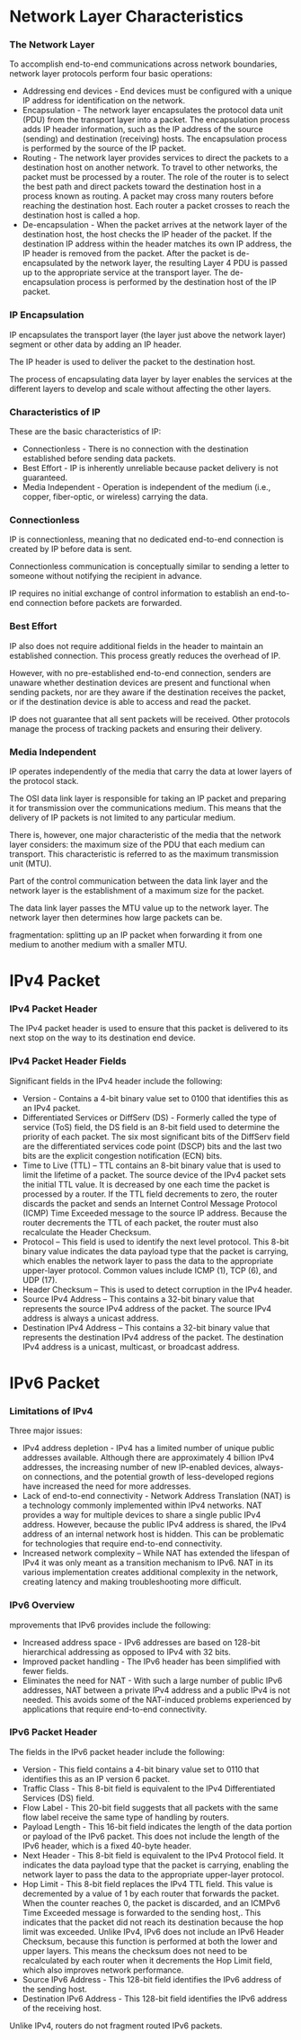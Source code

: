 # Network Layer Characteristics

### The Network Layer

To accomplish end-to-end communications across network boundaries, network layer protocols perform four basic operations:
- Addressing end devices - End devices must be configured with a unique IP address for identification on the network.
- Encapsulation - The network layer encapsulates the protocol data unit (PDU) from the transport layer into a packet. The encapsulation process adds IP header information, such as the IP address of the source (sending) and destination (receiving) hosts. The encapsulation process is performed by the source of the IP packet.
- Routing - The network layer provides services to direct the packets to a destination host on another network. To travel to other networks, the packet must be processed by a router. The role of the router is to select the best path and direct packets toward the destination host in a process known as routing. A packet may cross many routers before reaching the destination host. Each router a packet crosses to reach the destination host is called a hop.
- De-encapsulation - When the packet arrives at the network layer of the destination host, the host checks the IP header of the packet. If the destination IP address within the header matches its own IP address, the IP header is removed from the packet. After the packet is de-encapsulated by the network layer, the resulting Layer 4 PDU is passed up to the appropriate service at the transport layer. The de-encapsulation process is performed by the destination host of the IP packet.

### IP Encapsulation

IP encapsulates the transport layer (the layer just above the network layer) segment or other data by adding an IP header. 

The IP header is used to deliver the packet to the destination host.

The process of encapsulating data layer by layer enables the services at the different layers to develop and scale without affecting the other layers.

### Characteristics of IP

These are the basic characteristics of IP:
- Connectionless - There is no connection with the destination established before sending data packets.
- Best Effort - IP is inherently unreliable because packet delivery is not guaranteed.
- Media Independent - Operation is independent of the medium (i.e., copper, fiber-optic, or wireless) carrying the data.

### Connectionless

IP is connectionless, meaning that no dedicated end-to-end connection is created by IP before data is sent. 

Connectionless communication is conceptually similar to sending a letter to someone without notifying the recipient in advance.

IP requires no initial exchange of control information to establish an end-to-end connection before packets are forwarded.

### Best Effort

IP also does not require additional fields in the header to maintain an established connection. This process greatly reduces the overhead of IP. 

However, with no pre-established end-to-end connection, senders are unaware whether destination devices are present and functional when sending packets, nor are they aware if the destination receives the packet, or if the destination device is able to access and read the packet.

IP does not guarantee that all sent packets will be received. Other protocols manage the process of tracking packets and ensuring their delivery.

### Media Independent

IP operates independently of the media that carry the data at lower layers of the protocol stack.

The OSI data link layer is responsible for taking an IP packet and preparing it for transmission over the communications medium. This means that the delivery of IP packets is not limited to any particular medium.

There is, however, one major characteristic of the media that the network layer considers: the maximum size of the PDU that each medium can transport. This characteristic is referred to as the maximum transmission unit (MTU).

Part of the control communication between the data link layer and the network layer is the establishment of a maximum size for the packet.

The data link layer passes the MTU value up to the network layer. The network layer then determines how large packets can be.

fragmentation: splitting up an IP packet when forwarding it from one medium to another medium with a smaller MTU.

# IPv4 Packet

### IPv4 Packet Header

The IPv4 packet header is used to ensure that this packet is delivered to its next stop on the way to its destination end device.

### IPv4 Packet Header Fields

Significant fields in the IPv4 header include the following:

- Version - Contains a 4-bit binary value set to 0100 that identifies this as an IPv4 packet.
- Differentiated Services or DiffServ (DS) - Formerly called the type of service (ToS) field, the DS field is an 8-bit field used to determine the priority of each packet. The six most significant bits of the DiffServ field are the differentiated services code point (DSCP) bits and the last two bits are the explicit congestion notification (ECN) bits.
- Time to Live (TTL) – TTL contains an 8-bit binary value that is used to limit the lifetime of a packet. The source device of the IPv4 packet sets the initial TTL value. It is decreased by one each time the packet is processed by a router. If the TTL field decrements to zero, the router discards the packet and sends an Internet Control Message Protocol (ICMP) Time Exceeded message to the source IP address. Because the router decrements the TTL of each packet, the router must also recalculate the Header Checksum.
- Protocol – This field is used to identify the next level protocol. This 8-bit binary value indicates the data payload type that the packet is carrying, which enables the network layer to pass the data to the appropriate upper-layer protocol. Common values include ICMP (1), TCP (6), and UDP (17).
- Header Checksum – This is used to detect corruption in the IPv4 header.
- Source IPv4 Address – This contains a 32-bit binary value that represents the source IPv4 address of the packet. The source IPv4 address is always a unicast address.
- Destination IPv4 Address – This contains a 32-bit binary value that represents the destination IPv4 address of the packet. The destination IPv4 address is a unicast, multicast, or broadcast address.

# IPv6 Packet

### Limitations of IPv4

Three major issues:

- IPv4 address depletion - IPv4 has a limited number of unique public addresses available. Although there are approximately 4 billion IPv4 addresses, the increasing number of new IP-enabled devices, always-on connections, and the potential growth of less-developed regions have increased the need for more addresses.
- Lack of end-to-end connectivity - Network Address Translation (NAT) is a technology commonly implemented within IPv4 networks. NAT provides a way for multiple devices to share a single public IPv4 address. However, because the public IPv4 address is shared, the IPv4 address of an internal network host is hidden. This can be problematic for technologies that require end-to-end connectivity.
- Increased network complexity – While NAT has extended the lifespan of IPv4 it was only meant as a transition mechanism to IPv6. NAT in its various implementation creates additional complexity in the network, creating latency and making troubleshooting more difficult.

### IPv6 Overview

mprovements that IPv6 provides include the following:

- Increased address space - IPv6 addresses are based on 128-bit hierarchical addressing as opposed to IPv4 with 32 bits.
- Improved packet handling - The IPv6 header has been simplified with fewer fields.
- Eliminates the need for NAT - With such a large number of public IPv6 addresses, NAT between a private IPv4 address and a public IPv4 is not needed. This avoids some of the NAT-induced problems experienced by applications that require end-to-end connectivity.

### IPv6 Packet Header

The fields in the IPv6 packet header include the following:

- Version - This field contains a 4-bit binary value set to 0110 that identifies this as an IP version 6 packet.
- Traffic Class - This 8-bit field is equivalent to the IPv4 Differentiated Services (DS) field.
- Flow Label - This 20-bit field suggests that all packets with the same flow label receive the same type of handling by routers.
- Payload Length - This 16-bit field indicates the length of the data portion or payload of the IPv6 packet. This does not include the length of the IPv6 header, which is a fixed 40-byte header.
- Next Header - This 8-bit field is equivalent to the IPv4 Protocol field. It indicates the data payload type that the packet is carrying, enabling the network layer to pass the data to the appropriate upper-layer protocol.
- Hop Limit - This 8-bit field replaces the IPv4 TTL field. This value is decremented by a value of 1 by each router that forwards the packet. When the counter reaches 0, the packet is discarded, and an ICMPv6 Time Exceeded message is forwarded to the sending host,. This indicates that the packet did not reach its destination because the hop limit was exceeded. Unlike IPv4, IPv6 does not include an IPv6 Header Checksum, because this function is performed at both the lower and upper layers. This means the checksum does not need to be recalculated by each router when it decrements the Hop Limit field, which also improves network performance.
- Source IPv6 Address - This 128-bit field identifies the IPv6 address of the sending host.
- Destination IPv6 Address - This 128-bit field identifies the IPv6 address of the receiving host.

Unlike IPv4, routers do not fragment routed IPv6 packets.